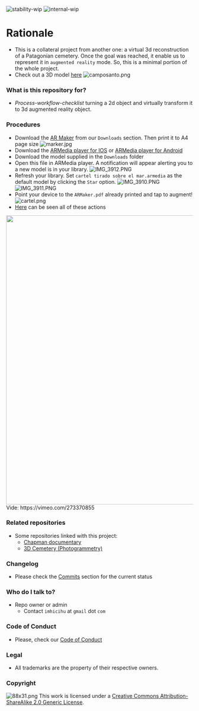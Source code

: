 ![stability-wip](images/477405737-stability_work_in_progress.png)
![internal-wip](images/3847436881-internal_use_stable.png)

# Rationale

* This is a collateral project from another one: a virtual 3d reconstruction of a Patagonian cemetery. Once the goal was reached, it enable us to represent it in `augmented reality` mode. 
So, this is a minimal portion of the whole project.
* Check out a 3D model [here](https://sketchfab.com/models/7d09135c67064218bd6b673fa9d5f74c)
![camposanto.png](images/final-final_2016-05-16.png)

### What is this repository for? ###

* _Process-workflow-checklist_ turning a 2d object and virtually transform it to 3d augmented reality object.

### Procedures ###

* Download the [AR Maker](downloads/ARMaker.pdf) from our `Downloads` section. Then print it to A4 page size
 ![marker.jpg](images/976313947-marker.jpg)
* Download the [ARMedia player for IOS](https://itunes.apple.com/ar/app/armedia-player/id502524441?mt=8) or [ARMedia player for Android](https://play.google.com/store/apps/details?id=com.inglobetechnologies.armedia.player)
* Download the model supplied in the `Downloads` folder
* Open this file in ARMedia player. A notification will appear alerting you to a new model is in your library.
![IMG_3912.PNG](images/72026351-IMG_3912.png)
* Refresh your library. Set `cartel tirado sobre el mar.armedia` as the default model by clicking the `Star` option.
![IMG_3910.PNG](images/2222360397-IMG_3910.png)
![IMG_3911.PNG](images/3611981674-IMG_3911.png)
* Point your device to the `ARMaker.pdf` already printed and tap to augment!
![cartel.png](images/1524102738-cartel.png)
* [Here](https://vimeo.com/273370855) can be seen all of these actions
<img src="images/AR.gif" width="780">
Vide: https://vimeo.com/273370855


### Related repositories ###

* Some repositories linked with this project:
     - [Chapman documentary](https://bitbucket.org/imhicihu/chapman-documentary/src/)
     - [3D Cemetery (Photogrammetry)](https://bitbucket.org/imhicihu/3d-cemetery-photogrammetry/src/)

### Changelog ###

* Please check the [Commits](https://github.com/imhicihu/Augmented_Reality_Cemetery_experimental/commits/master) section for the current status

### Who do I talk to? ###

* Repo owner or admin
     - Contact `imhicihu` at `gmail` dot `com`

### Code of Conduct

* Please, check our [Code of Conduct](code_of_conduct.md)

### Legal ###

* All trademarks are the property of their respective owners.

### Copyright ###
![88x31.png](images/3902704043-88x31.png)
This work is licensed under a [Creative Commons Attribution-ShareAlike 2.0 Generic License](http://creativecommons.org/licenses/by-sa/2.0/).
